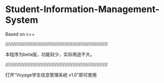 # Student-Information-Management-System
Based on c++

////////////////////////////////////////////////////////////////

本程序为beta版，功能较少，实际用途不大。

////////////////////////////////////////////////////////////////

打开“Voyage学生信息管理系统 v1.0”即可使用
